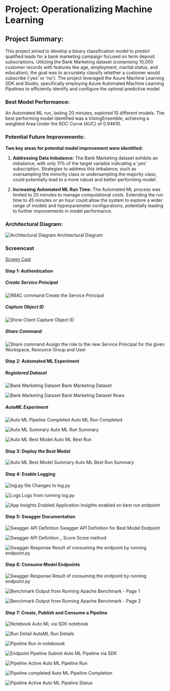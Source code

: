 # Project: Operationalizing Machine Learning

## Project Summary:
This project aimed to develop a binary classification model to predict qualified leads for a bank marketing campaign focused on term deposit subscriptions. Utilizing the Bank Marketing dataset (comprising 10,000 customer records with features like age, employment, marital status, and education), the goal was to accurately classify whether a customer would subscribe ('yes' or 'no'). The project leveraged the Azure Machine Learning SDK and Studio, specifically employing Azure Automated Machine Learning Pipelines to efficiently identify and configure the optimal predictive model.

### Best Model Performance:
An Automated ML run, lasting 20 minutes, explored 15 different models. The best performing model identified was a VotingEnsemble, achieving a weighted Area Under the ROC Curve (AUC) of 0.94610.

### Potential Future Improvements:
**Two key areas for potential model improvement were identified:**
1.	**Addressing Data Imbalance:** The Bank Marketing dataset exhibits an imbalance, with only 11% of the target variable indicating a 'yes' subscription. Strategies to address this imbalance, such as oversampling the minority class or undersampling the majority class, could potentially lead to a more robust and better-performing model.

2.	**Increasing Automated ML Run Time:** The Automated ML process was limited to 20 minutes to manage computational costs. Extending the run time to 45 minutes or an hour could allow the system to explore a wider range of models and hyperparameter configurations, potentially leading to further improvements in model performance.

### Architectural Diagram:
![Architectural Diagram](images/archdiagram.png) Architectural Diagram

### Screencast

[Screen Cast](https://drive.google.com/file/d/19AehQU7S3-omNJG8SonqOZqBMhNxobq1/view?usp=sharing)

#### Step 1: Authentication

##### Create Service Principal
![RBAC command](images/auth_rbac.png) Create the Service Principal


##### Capture Object ID
![Show Client](images/show_client_id.png) Capture Object ID


##### Share Command
![Share command](images/rolecombined.png) Assign the role to the new Service Principal for the given Workspace, Resource Group and User

#### Step 2: Automated ML Experiment

##### Registered Dataset
![Bank Marketing Dataset](images/bankdataset.png) Bank Marketing Dataset

![Bank Marketing Dataset](images/bankdataset2.png) Bank Marketing Dataset Rows

##### AutoML Experiment

![Auto ML Pipeline Completed](images/pipelinecomplete.png) Auto ML Run Completed

![Auto ML Summary](images/pipelinesummary.png) Auto ML Run Summary

![Auto ML Best Model](images/automl_completed.png) Auto ML Best Run

#### Step 3: Deploy the Best Model
![Auto ML Best Model Summary](images/automl_bestmodel.png) Auto ML Best Run Summary

#### Step 4: Enable Logging

![log.py file](images/log_changes.png) Changes to log.py

![Logs](images/logsrun.png) Logs from running log.py

![App Insights Enabled](images/appinsights_truev2.png) Application Insights enabled on best run endpoint



#### Step 5: Swagger Documentation

![Swagger API Definition](images/swaggerdef1.png) Swagger API Definition for Best Model Endpoint

![Swagger API Definition _ Score](images/swaggerpost.png) Score method 

![Swagger Response ](images/endpointspy.png) Result of consuming the endpoint by running endpoint.py


#### Step 6: Consume Model Endpoints

![Swagger Response ](images/endpointspy.png) Result of consuming the endpoint by running endpoint.py

![Benchmark ](images/benchmark_page1.png) Output from Running Apache Benchmark - Page 1

![Benchmark ](images/benchmarkpage2.png) Output from Running Apache Benchmark - Page 2



#### Step 7: Create, Publish and Consume a Pipeline

![Notebook ](images/notebookautoml.png) Auto ML via SDK notebook

![Run Detail ](images/rundetail.png)  AutoML Run Details

![Pipeline Run in noteboook ](images/runidforpipelienendpoint.png)

![Endpoint Pipeline ](images/endpointpipeline.png) Submit Auto ML Pipeline via SDK

![Pipeline Active ](images/pipelinerestendpointstatus.png) Auto ML Pipeline Run

![Pipeline completed ](images/pipelineendpoint_completed.png) Auto ML Pipeline Completion

![Pipeline Active ](images/pinelineactive.png) Auto ML Pipeline Status


